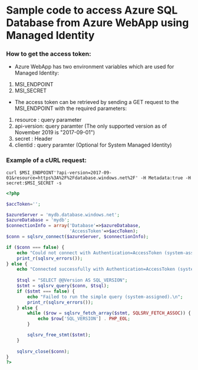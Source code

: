# Sample code to access Azure SQL Database from Azure WebApp using Managed Identity

### How to get the access token:
- Azure WebApp has two environment variables which are used for Managed Identity:
1. MSI_ENDPOINT
2. MSI_SECRET
- The access token can be retrieved by sending a GET request to the MSI_ENDPOINT with the required parameters:
1. resource : query parameter
2. api-version: query paramter (The only supported version as of November 2019 is "2017-09-01")
3. secret : Header
4. clientid : query paramter (Optional for System Managed Identity)

### Example of a cURL request:
```curl
curl $MSI_ENDPOINT'?api-version=2017-09-01&resource=https%3A%2F%2Fdatabase.windows.net%2F' -H Metadata:true -H secret:$MSI_SECRET -s
```

```php
<?php

$accToken='';

$azureServer = 'mydb.database.windows.net';
$azureDatabase = 'mydb';
$connectionInfo = array('Database'=>$azureDatabase,
                        'AccessToken'=>$accToken);
$conn = sqlsrv_connect($azureServer, $connectionInfo);

if ($conn === false) {
    echo "Could not connect with Authentication=AccessToken (system-assigned).\n";
    print_r(sqlsrv_errors());
} else {
    echo "Connected successfully with Authentication=AccessToken (system-assigned).\n";
    
    $tsql = "SELECT @@Version AS SQL_VERSION";
    $stmt = sqlsrv_query($conn, $tsql);
    if ($stmt === false) {
        echo "Failed to run the simple query (system-assigned).\n";
        print_r(sqlsrv_errors());
    } else {
        while ($row = sqlsrv_fetch_array($stmt, SQLSRV_FETCH_ASSOC)) {
            echo $row['SQL_VERSION'] . PHP_EOL;
        }

        sqlsrv_free_stmt($stmt);
    }
    
    sqlsrv_close($conn);
}
?>

```